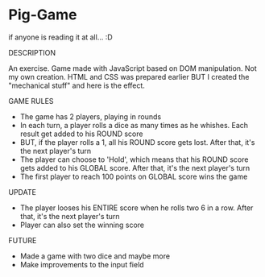 # Pig-Game

if anyone is reading it at all... :D

DESCRIPTION

An exercise. Game made with JavaScript based on DOM manipulation. Not my own creation. HTML and CSS was prepared earlier BUT I created the "mechanical stuff" and here is the effect.

GAME RULES

- The game has 2 players, playing in rounds
- In each turn, a player rolls a dice as many times as he whishes. Each result get added to his ROUND score
- BUT, if the player rolls a 1, all his ROUND score gets lost. After that, it's the next player's turn
- The player can choose to 'Hold', which means that his ROUND score gets added to his GLOBAL score. After that, it's the next player's turn
- The first player to reach 100 points on GLOBAL score wins the game

UPDATE

- The player looses his ENTIRE score when he rolls two 6 in a row. After that, it's the next player's turn
- Player can also set the winning score

FUTURE

- Made a game with two dice and maybe more
- Make improvements to the input field



